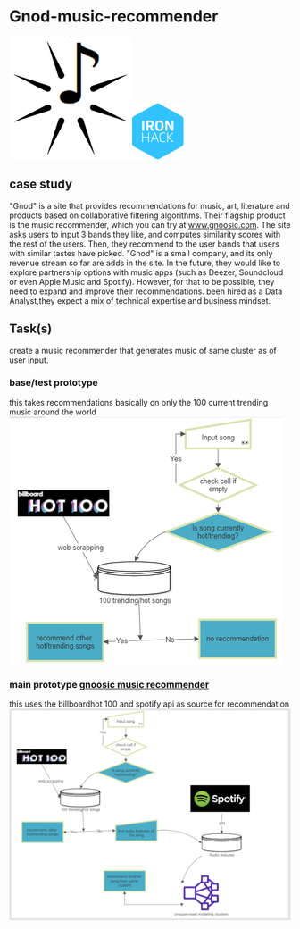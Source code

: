 # Gnod-music-recommender
![gnoosic](https://github.com/lado007/Gnod-music-recommendar/blob/main/readme.images/gnoosic.png)![ironhack](https://github.com/lado007/Gnod-music-recommendar/blob/main/readme.images/logosmall-ironhack-blue.png)

## case study
"Gnod" is a site that provides recommendations for music, art, literature and products based on collaborative filtering algorithms. 
Their flagship product is the music recommender, which you can try at www.gnoosic.com. The site asks users to input 3 bands they like, and computes similarity scores with the rest of the users. Then, they recommend to the user bands that users with similar tastes have picked.
"Gnod" is a small company, and its only revenue stream so far are adds in the site. In the future, they would like to explore partnership options with music apps (such as Deezer, Soundcloud or even Apple Music and Spotify). 
However, for that to be possible, they need to expand and improve their recommendations.
been hired as a Data Analyst,they expect a mix of technical expertise and business mindset.

## Task(s)
create a music recommender that generates music of same cluster as of user input.
### base/test prototype
this takes recommendations basically on only the 100 current trending music around the world
![test](https://github.com/lado007/Gnod-music-recommendar/blob/main/readme.images/flow1.png)

### main prototype [gnoosic music recommender](https://github.com/lado007/Gnod-music-recommendar/blob/main/codes/Gnoosic%20recommender.ipynb)
this uses the billboardhot 100 and spotify api as source for recommendation
![main](https://github.com/lado007/Gnod-music-recommendar/blob/main/readme.images/flow2.png)
